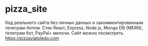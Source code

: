 # pizza_site

Код реального сайта без личных данных и закомментированным телеграм-ботом.
Стек React, Express, Node js, Mongo DB (MERN), телеграм бот, PayPal+ мелочи.
Сайт можно посмотреть https://pizzaviatoledo.com
